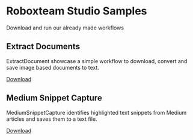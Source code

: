 # Roboxteam Studio Samples
Download and run our already made workflows

## Extract Documents
ExtractDocument showcase a simple workflow to download, convert and save image based documents to text.

[Download](https://github.com/roboxteam/RoboxTeamStudio/raw/master/samples/ExtractDocuments/ExtractDocuments.zip) 

## Medium Snippet Capture
MediumSnippetCapture identifies highlighted text snippets from Medium articles and saves them to a text file.

[Download](https://github.com/roboxteam/RoboxTeamStudio/raw/master/samples/MediumSnippetCapture/MediumSnippetCapture.zip) 




